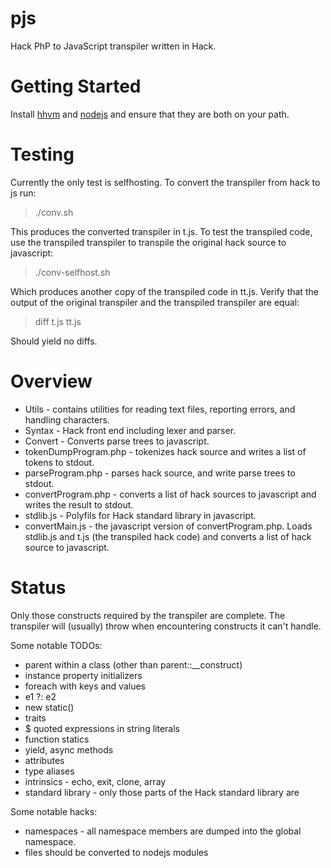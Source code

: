 # pjs
Hack PhP to JavaScript transpiler written in Hack.

# Getting Started

Install [hhvm](http://hhvm.com/) and [nodejs](nodejs.org) and ensure that they are both on your path.

# Testing
Currently the only test is selfhosting. To convert the transpiler from hack to js run:

> ./conv.sh

This produces the converted transpiler in t.js. To test the transpiled code, use the transpiled transpiler to transpile the original hack source to javascript:

> ./conv-selfhost.sh

Which produces another copy of the transpiled code in tt.js. Verify that the output of the original transpiler and the transpiled transpiler are equal:

> diff t.js tt.js

Should yield no diffs.

# Overview

- Utils - contains utilities for reading text files, reporting errors, and handling characters.
- Syntax - Hack front end including lexer and parser.
- Convert - Converts parse trees to javascript.
- tokenDumpProgram.php - tokenizes hack source and writes a list of tokens to stdout.
- parseProgram.php - parses hack source, and write parse trees to stdout.
- convertProgram.php - converts a list of hack sources to javascript and writes the result to stdout.
- stdlib.js - Polyfils for Hack standard library in javascript.
- convertMain.js - the javascript version of convertProgram.php. Loads stdlib.js and t.js (the transpiled hack code) and converts a list of hack source to javascript.

# Status

Only those constructs required by the transpiler are complete. The transpiler will (usually) throw when encountering constructs
it can't handle.

Some notable TODOs:

- parent within a class (other than parent::__construct)
- instance property initializers
- foreach with keys and values
- e1 ?: e2
- new static()
- traits
- $ quoted expressions in string literals
- function statics
- yield, async methods
- attributes
- type aliases
- intrinsics - echo, exit, clone, array
- standard library - only those parts of the Hack standard library are

Some notable hacks:

- namespaces - all namespace members are dumped into the global namespace.
- files should be converted to nodejs modules
